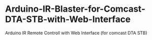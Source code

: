 Arduino-IR-Blaster-for-Comcast-DTA-STB-with-Web-Interface
=========================================================

Arduino IR Remote Controll with Web Interface (for comcast DTA STB)